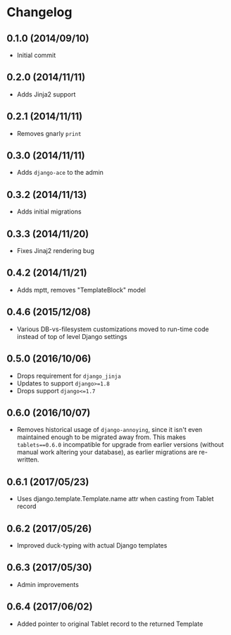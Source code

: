 Changelog
=========

0.1.0 (2014/09/10)
------------------
 - Initial commit


0.2.0 (2014/11/11)
------------------
 - Adds Jinja2 support


0.2.1 (2014/11/11)
------------------
 - Removes gnarly `print`


0.3.0 (2014/11/11)
------------------
 - Adds `django-ace` to the admin


0.3.2 (2014/11/13)
------------------
 - Adds initial migrations


0.3.3 (2014/11/20)
------------------
 - Fixes Jinaj2 rendering bug


0.4.2 (2014/11/21)
------------------
 - Adds mptt, removes "TemplateBlock" model


 0.4.6 (2015/12/08)
 ------------------
  - Various DB-vs-filesystem customizations moved to run-time code instead of top of level Django settings


0.5.0 (2016/10/06)
------------------
 - Drops requirement for `django_jinja`
 - Updates to support `django>=1.8`
 - Drops support `django<=1.7`

0.6.0 (2016/10/07)
------------------
 - Removes historical usage of `django-annoying`, since it isn't even maintained enough to be migrated away from. This makes `tablets==0.6.0` incompatible for upgrade from earlier versions (without manual work altering your database), as earlier migrations are re-written.

0.6.1 (2017/05/23)
------------------
 - Uses django.template.Template.name attr when casting from Tablet record


0.6.2 (2017/05/26)
------------------
 - Improved duck-typing with actual Django templates


0.6.3 (2017/05/30)
------------------
 - Admin improvements

0.6.4 (2017/06/02)
------------------
 - Added pointer to original Tablet record to the returned Template
